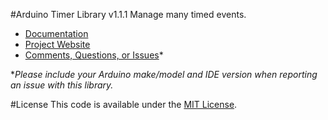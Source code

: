 #Arduino Timer Library v1.1.1
Manage many timed events.

* [Documentation](http://robotsbigdata.com/docs-arduino-timer.html)
* [Project Website](http://robotsbigdata.com)
* [Comments, Questions, or Issues](https://github.com/alextaujenis/RBD_Timer/issues/new)*

\**Please include your Arduino make/model and IDE version when reporting an issue with this library.*

#License
This code is available under the [MIT License](http://opensource.org/licenses/mit-license.php).